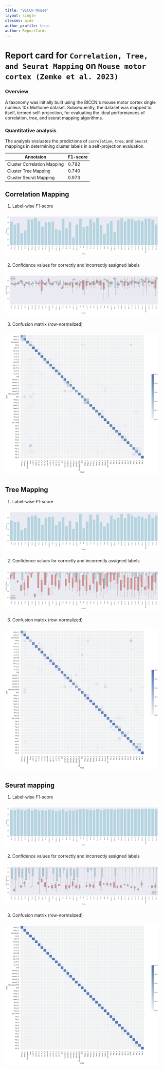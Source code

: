 ```yaml
---
title: "BICCN Mouse"
layout: single
classes: wide
author_profile: true
author: ReportCards
---
```


# Report card for `Correlation, Tree, and Seurat Mapping` on `Mouse motor cortex (Zemke et al. 2023)`

### Overview

A taxonomy was initially built using the BICCN's mouse motor cortex single nucleus 10x Multiome dataset. Subsequently, the dataset was mapped to itself, termed self-projection, for evaluating the ideal performances of correlation, tree, and seurat mapping algorithms.

### Quantitative analysis

The analysis evaluates the predictions of `correlation`, `tree`, and `Seurat` mappings in determining cluster labels in a self-projection evaluation.

Annotaion | F1-score
--- | ---
Cluster Correlation Mapping | 0.782
Cluster Tree Mapping | 0.740
Cluster Seurat Mapping | 0.973

## Correlation Mapping 

1. Label-wise F1-score<br>
<img align='center' style="padding:10px 0px 10px 0px; border-radius: 0%" src="../../assets/biccn/mouse/mouse_corr_figure_3.png"/>

2. Confidence values for correctly and incorrectly assigned labels<br>
<img align='center' style="padding:10px 0px 10px 0px; border-radius: 0%" src="../../assets/biccn/mouse/mouse_corr_figure_4.png"/>

3. Confusion matrix (row-normalized)<br>
<img align='center' style="padding:10px 0px 10px 0px; border-radius: 0%" src="../../assets/biccn/mouse/mouse_corr_figure_5.png"/>

</details>

## Tree Mapping 

1. Label-wise F1-score<br>
<img align='center' style="padding:10px 0px 10px 0px; border-radius: 0%" src="../../assets/biccn/mouse/mouse_tree_figure_3.png"/>

2. Confidence values for correctly and incorrectly assigned labels<br>
<img align='center' style="padding:10px 0px 10px 0px; border-radius: 0%" src="../../assets/biccn/mouse/mouse_tree_figure_4.png"/>

3. Confusion matrix (row-normalized)<br>
<img align='center' style="padding:10px 0px 10px 0px; border-radius: 0%" src="../../assets/biccn/mouse/mouse_tree_figure_5.png"/>

</details>

## Seurat mapping

1. Label-wise F1-score<br>
<img align='center' style="padding:10px 0px 10px 0px; border-radius: 0%" src="../../assets/biccn/mouse/mouse_seurat_figure_3.png"/>

2. Confidence values for correctly and incorrectly assigned labels<br>
<img align='center' style="padding:10px 0px 10px 0px; border-radius: 0%" src="../../assets/biccn/mouse/mouse_seurat_figure_4.png"/>

3. Confusion matrix (row-normalized)<br>
<img align='center' style="padding:10px 0px 10px 0px; border-radius: 0%" src="../../assets/biccn/mouse/mouse_seurat_figure_5.png"/>
